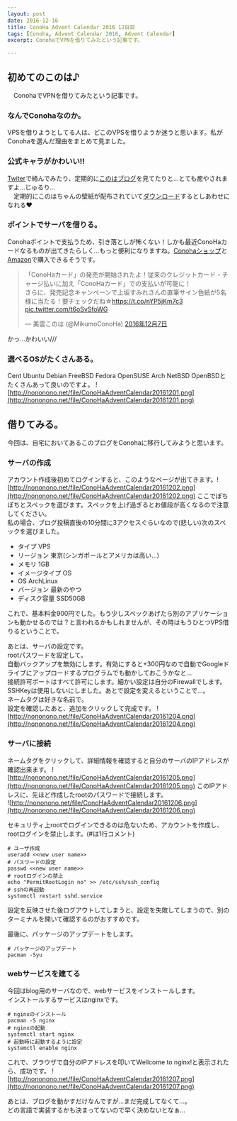 ```yaml
---
layout: post
date: 2016-12-16
title: ConoHa Advent Calendar 2016 12日目
tags: [Conoha, Advent Calendar 2016, Advent Calendar]
excerpt: ConohaでVPNを借りてみたという記事です。

---
```


## 初めてのこのは♪
　ConohaでVPNを借りてみたという記事です。

### なんでConohaなのか。
 VPSを借りようとしてる人は、どこのVPSを借りようか迷うと思います。私がConohaを選んだ理由をまとめて見ました。

### 公式キャラがかわいい!!
 [Twiter](https://twitter.com/MikumoConoHa)で絡んでみたり、定期的に[このはブログ](https://www.conoha.jp/conohadocs/blog)を見てたりと…とても癒やされますよ…じゅるり…  
　定期的にこのはちゃんの壁紙が配布されていて[ダウンロード](https://www.conoha.jp/conohadocs/)するとしあわせになれる♥ 

### ポイントでサーバを借りる。
 Conohaポイントで支払うため、引き落としが怖くない！しかも最近ConoHaカードなるものが出てきたらしく…もっと便利になりますね。[Conohaショップ](http://conoha.shop/?pid=110463419)と[Amazon](http://amzn.asia/1SBC3bF)で購入できるそうです。  
<blockquote class="twitter-tweet" data-lang="ja"><p lang="ja" dir="ltr">「ConoHaカード」の発売が開始されたよ！従来のクレジットカード・チャージ払いに加え「ConoHaカード」での支払いが可能に！<br>さらに、発売記念キャンペーンで上坂すみれさんの直筆サイン色紙が5名様に当たる！要チェックだね☆<a href="https://t.co/nYP5jKm7c3">https://t.co/nYP5jKm7c3</a> <a href="https://t.co/t6oSvSfoWG">pic.twitter.com/t6oSvSfoWG</a></p>&mdash; 美雲このは (@MikumoConoHa) <a href="https://twitter.com/MikumoConoHa/status/806367938320232452">2016年12月7日</a></blockquote>
<script async src="//platform.twitter.com/widgets.js" charset="utf-8"></script>
かっ…かわいい///  

### 選べるOSがたくさんある。
Cent Ubuntu Debian FreeBSD Fedora OpenSUSE Arch NetBSD OpenBSDとたくさんあって良いのですよ。
![http://nononono.net/file/ConoHaAdventCalendar20161201.png](http://nononono.net/file/ConoHaAdventCalendar20161201.png)

## 借りてみる。
今回は、自宅においてあるこのブログをConohaに移行してみようと思います。  
### サーバの作成
アカウント作成後初めてログインすると、このようなページが出てきます。![http://nononono.net/file/ConoHaAdventCalendar20161202.png](http://nononono.net/file/ConoHaAdventCalendar20161202.png)
ここでぽちぽちとスペックを選びます。スペックを上げ過ぎるとお値段が高くなるので注意してください。  
私の場合、ブログ投稿直後の10分間に3アクセスぐらいなので(悲しい)次のスペックを選びました。

- タイプ VPS
- リージョン 東京(シンガポールとアメリカは高い…)
- メモリ 1GB
- イメージタイプ OS
- OS ArchLinux
- バージョン 最新のやつ
- ディスク容量 SSD50GB

これで、基本料金900円でした。もう少しスペックあげたら別のアプリケーションも動かせるのでは？と言われるかもしれませんが、その時はもうひとつVPS借りるということで。

あとは、サーバの設定です。  
rootパスワードを設定して。  
自動バックアップを無効にします。有効にすると+300円なので自動でGoogleドライブにアップロードするプログラムでも動かしておこうかなと…  
接続許可ポートはすべて許可にします。細かい設定は自分のFirewallでします。  
SSHKeyは使用しないにしました。あとで設定を変えるということで…。  
ネームタグは好きな名前で。  
設定を確認したあと、追加をクリックして完成です。
![http://nononono.net/file/ConoHaAdventCalendar20161204.png](http://nononono.net/file/ConoHaAdventCalendar20161204.png)

### サーバに接続
ネームタグをクリックして、詳細情報を確認すると自分のサーバのIPアドレスが確認出来ます。
![http://nononono.net/file/ConoHaAdventCalendar20161205.png](http://nononono.net/file/ConoHaAdventCalendar20161205.png)
このIPアドレスに、先ほど作成したrootのパスワードで接続します。  
![http://nononono.net/file/ConoHaAdventCalendar20161206.png](http://nononono.net/file/ConoHaAdventCalendar20161206.png)

セキュリティ上rootでログインできるのは危ないため、アカウントを作成し、rootログインを禁止します。(#は1行コメント)
```
# ユーザ作成
useradd <<new user name>>
# パスワードの設定
passwd <<new user name>>
# rootログインの禁止
echo "PermitRootLogin no" >> /etc/ssh/ssh_config
# sshの再起動
systemctl restart sshd.service
```
設定を反映させた後ログアウトしてしまうと、設定を失敗してしまうので、別のターミナルを開いて確認するのがおすすめです。  

最後に、パッケージのアップデートをします。  
```
# パッケージのアップデート
pacman -Syu
```

### webサービスを建てる
今回はblog用のサーバなので、webサービスをインストールします。  
インストールするサービスはnginxです。  
```
# nginxのインストール
pacman -S nginx
# nginxの起動
systemctl start nginx
# 起動時に起動するように設定
systemctl enable nginx
```
これで、ブラウザで自分のIPアドレスを叩いてWellcome to nginx!と表示されたら、成功です。
![http://nononono.net/file/ConoHaAdventCalendar20161207.png](http://nononono.net/file/ConoHaAdventCalendar20161207.png)

あとは、ブログを動かすだけなんですが…まだ完成してなくて…。  
どの言語で実装するかも決まってないので早く決めないとなぁ…


